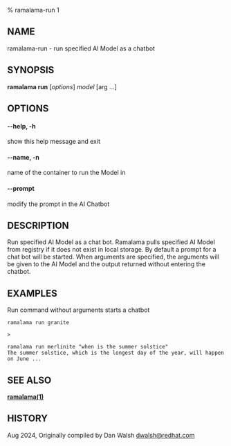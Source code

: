 % ramalama-run 1

## NAME
ramalama\-run - run specified AI Model as a chatbot

## SYNOPSIS
**ramalama run** [*options*] *model* [arg ...]

## OPTIONS

#### **--help**, **-h**
show this help message and exit

#### **--name**, **-n**
name of the container to run the Model in

#### **--prompt**
modify the prompt in the AI Chatbot

## DESCRIPTION
Run specified AI Model as a chat bot. Ramalama pulls specified AI Model from
registry if it does not exist in local storage. By default a prompt for a chat
bot will be started. When arguments are specified, the arguments will be given
to the AI Model and the output returned without entering the chatbot.

## EXAMPLES

Run command without arguments starts a chatbot
```
ramalama run granite

>
```

```
ramalama run merlinite "when is the summer solstice"
The summer solstice, which is the longest day of the year, will happen on June ...
```

## SEE ALSO
**[ramalama(1)](ramalama.1.md)**

## HISTORY
Aug 2024, Originally compiled by Dan Walsh <dwalsh@redhat.com>

